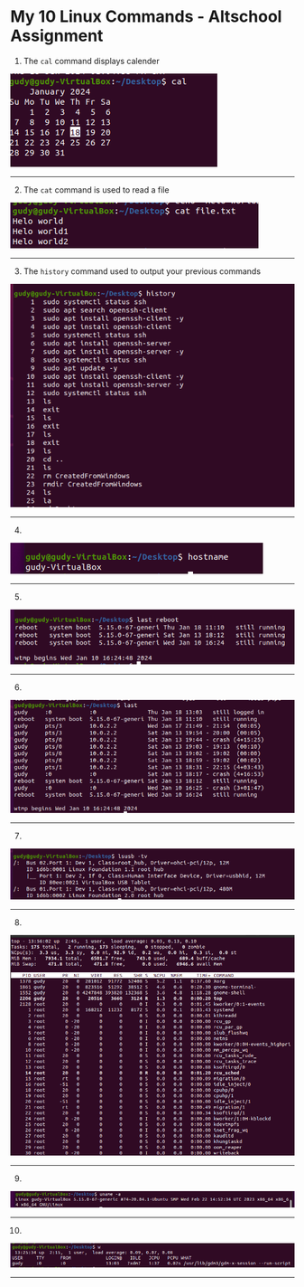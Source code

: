 # My 10 Linux Commands - Altschool Assignment

1. The `cal` command displays calender

![cal](/Exercise2/img/cal.png)

---

2. The `cat` command is used to read a file

![cat](/Exercise2/img/cat.png)

---

3. The `history` command used to output your previous commands

![history](/Exercise2/img/history.png)

---

4.

![hostname](/Exercise2/img/hostname.png)

---

5.

![last-reboot](/Exercise2/img/last-reboot.png)

---

6.

![last](/Exercise2/img/last.png)

---

7.

![lsusb-tv](/Exercise2/img/lsusb-tv.png)

---

8.

![top](/Exercise2/img/top.png)

---

9.

![uname-a](/Exercise2/img/uname-a.png)

---

10.

![w](/Exercise2/img/w.png)

---
